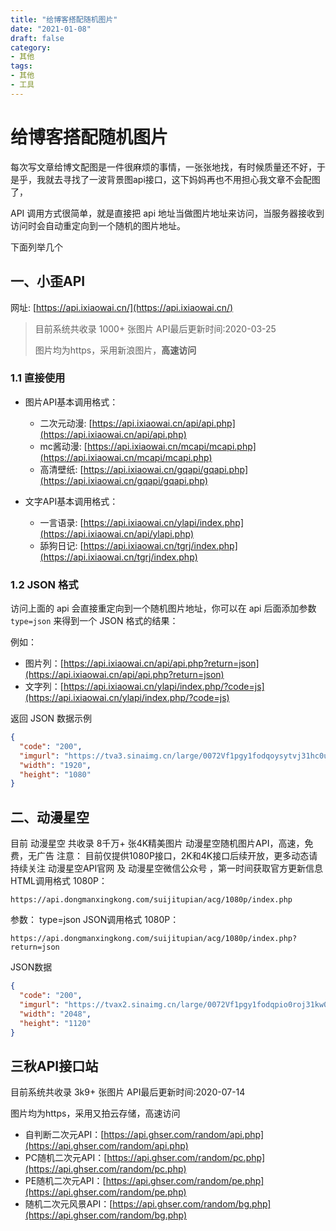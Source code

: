 ```yaml
---
title: "给博客搭配随机图片"
date: "2021-01-08"
draft: false
category:
- 其他
tags:
- 其他
- 工具
---
```


# 给博客搭配随机图片

每次写文章给博文配图是一件很麻烦的事情，一张张地找，有时候质量还不好，于是乎，我就去寻找了一波背景图api接口，这下妈妈再也不用担心我文章不会配图了，

API 调用方式很简单，就是直接把 api 地址当做图片地址来访问，当服务器接收到访问时会自动重定向到一个随机的图片地址。

下面列举几个


## 一、小歪API

网址: [https://api.ixiaowai.cn/](https://api.ixiaowai.cn/)

> 目前系统共收录 1000+ 张图片 API最后更新时间:2020-03-25
>
> 图片均为https，采用新浪图片，**高速访问**

### 1.1 直接使用

- 图片API基本调用格式：
  + 二次元动漫: [https://api.ixiaowai.cn/api/api.php](https://api.ixiaowai.cn/api/api.php)
  + mc酱动漫: [https://api.ixiaowai.cn/mcapi/mcapi.php](https://api.ixiaowai.cn/mcapi/mcapi.php)
  + 高清壁纸: [https://api.ixiaowai.cn/gqapi/gqapi.php](https://api.ixiaowai.cn/gqapi/gqapi.php)

- 文字API基本调用格式：
  + 一言语录: [https://api.ixiaowai.cn/ylapi/index.php](https://api.ixiaowai.cn/api/ylapi.php)
  + 舔狗日记: [https://api.ixiaowai.cn/tgrj/index.php](https://api.ixiaowai.cn/tgrj/index.php)

### 1.2 JSON 格式

访问上面的 api 会直接重定向到一个随机图片地址，你可以在 api 后面添加参数 `type=json` 来得到一个 JSON 格式的结果：

例如：

- 图片列：[https://api.ixiaowai.cn/api/api.php?return=json](https://api.ixiaowai.cn/api/api.php?return=json)
- 文字列：[https://api.ixiaowai.cn/ylapi/index.php/?code=js](https://api.ixiaowai.cn/ylapi/index.php/?code=js)

返回 JSON 数据示例

```json
{
  "code": "200",
  "imgurl": "https://tva3.sinaimg.cn/large/0072Vf1pgy1fodqoysytvj31hc0u0qcq.jpg",
  "width": "1920",
  "height": "1080"
}
```

## 二、动漫星空

目前 动漫星空 共收录 8千万+ 张4K精美图片
动漫星空随机图片API，高速，免费，无广告
注意： 目前仅提供1080P接口，2K和4K接口后续开放，更多动态请持续关注 动漫星空API官网 及 动漫星空微信公众号 ，第一时间获取官方更新信息
HTML调用格式
1080P： 

```
https://api.dongmanxingkong.com/suijitupian/acg/1080p/index.php
```

参数： type=json
JSON调用格式
1080P： 

```
https://api.dongmanxingkong.com/suijitupian/acg/1080p/index.php?return=json
```

JSON数据

```json
{
  "code": "200",
  "imgurl": "https://tvax2.sinaimg.cn/large/0072Vf1pgy1fodqpio0roj31kw0v47wh.jpg",
  "width": "2048",
  "height": "1120"
}
```

## 三秋API接口站

目前系统共收录 3k9+ 张图片 API最后更新时间:2020-07-14

图片均为https，采用又拍云存储，高速访问

- 自判断二次元API：[https://api.ghser.com/random/api.php](https://api.ghser.com/random/api.php)
- PC随机二次元API：[https://api.ghser.com/random/pc.php](https://api.ghser.com/random/pc.php)
- PE随机二次元API：[https://api.ghser.com/random/pe.php](https://api.ghser.com/random/pe.php)
- 随机二次元风景API：[https://api.ghser.com/random/bg.php](https://api.ghser.com/random/bg.php)

